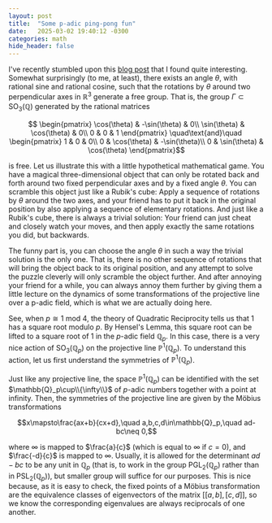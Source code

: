 ```yaml
---
layout: post
title:  "Some p-adic ping-pong fun"
date:   2025-03-02 19:40:12 -0300
categories: math
hide_header: false
---
```

I've recently stumbled upon this [blog post][bseminar_post] that I found quite interesting. Somewhat surprisingly (to me, at least), there exists an angle $\theta$, with rational sine and rational cosine, such that the rotations by
$\theta$ around two perpendicular axes in $\mathbb{R}^3$ generate a free group. That is, the group $\Gamma\subset\text{SO}_3(\mathbb{Q})$ generated by the rational matrices

$$
\begin{pmatrix}
\cos(\theta) & -\sin(\theta) & 0\\
\sin(\theta) & \cos(\theta) & 0\\
0 & 0 & 1
\end{pmatrix}
\quad\text{and}\quad
\begin{pmatrix}
1 & 0 & 0\\
0 & \cos(\theta) & -\sin(\theta)\\
0 & \sin(\theta) & \cos(\theta)
\end{pmatrix}$$


is free. Let us illustrate this with a little hypothetical mathematical game. You have a
magical three-dimensional object that can only be rotated back and forth around two fixed
perpendicular axes and by a fixed angle $\theta$. You can scramble this object just like
a Rubik's cube: Apply a sequence of rotations by $\theta$ around the two axes, and your
friend has to put it back in the original position by also applying a sequence of
elementary rotations. And just like a Rubik's cube, there is always a trivial solution:
Your friend can just cheat and closely watch your moves, and then apply exactly the same
rotations you did, but backwards.

The funny part is, you can choose the angle $\theta$ in such a way the trivial solution is
the only one. That is, there is no other sequence of rotations that will bring the object
back to its original position, and any attempt to solve the puzzle cleverly will only
scramble the object further. And after annoying your friend for a while, you can always
annoy them further by giving them a little lecture on the dynamics of some transformations
of the projective line over a p-adic field, which is what we are actually doing here.

See, when $p \cong 1\ \text{mod}\ 4$, the theory of Quadratic Reciprocity tells us that
$1$ has a square root modulo $p$. By Hensel's Lemma, this square root can be lifted to a
square root of $1$ in the $p$-adic field $\mathbb{Q}_p$. In this case, there is a very nice
action of $\text{SO}_3(\mathbb{Q}_p)$ on the projective line $\mathbb{P}^1(\mathbb{Q}_p)$.
To understand this action, let us first understand the symmetries of $\mathbb{P}^1(\mathbb{Q}_p)$.

Just like any projective line, the space $\mathbb{P}^1(\mathbb{Q}_p)$ can be identified
with the set $\mathbb{Q}_p\cup\\{\infty\\}$ of $p$-adic numbers together with a point at
infinity. Then, the symmetries of the projective line are given by the Möbius
transformations

$$x\mapsto\frac{ax+b}{cx+d},\quad a,b,c,d\in\mathbb{Q}_p,\quad ad-bc\neq 0,$$

where $\infty$ is mapped to $\frac{a}{c}$ (which is equal to $\infty$ if $c=0$), and
$\frac{-d}{c}$ is mapped to $\infty$. Usually, it is allowed for the
determinant $ad-bc$ to be any unit in $\mathbb{Q}_p$ (that is, to work in the group
$\text{PGL}_2(\mathbb{Q}_p)$ rather than in $\text{PSL}_2(\mathbb{Q}_p)$), but smaller group
will suffice for our purposes. This is nice because, as it is easy to check, the fixed
points of a Möbius transformation are the equivalence classes of eigenvectors of the matrix
$[[a,b],[c,d]]$, so we know the corresponding eigenvalues are always reciprocals of one another.



[bseminar_post]: https://sbseminar.wordpress.com/2007/09/17/that-trick-where-you-embed-the-free-group-into-a-lie-group/